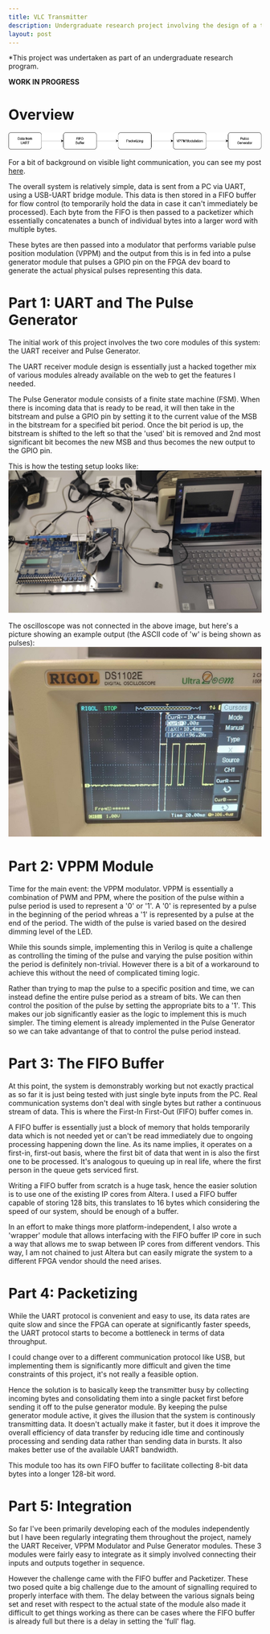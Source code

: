 ```yaml
---
title: VLC Transmitter
description: Undergraduate research project involving the design of a transmitter for a visible light communication system on an FPGA
layout: post
---
```


*This project was undertaken as part of an undergraduate research program.

**WORK IN PROGRESS**

# Overview
![image](/assets/vlc_block.drawio.png)

For a bit of background on visible light communication, you can see my post [here](/_posts/2023-03-29-vlc.md).

The overall system is relatively simple, data is sent from a PC via UART, using a USB-UART bridge module. This data is then stored in a FIFO buffer for flow control (to temporarily hold the data in case it can't immediately be processed). Each byte from the FIFO is then passed to a packetizer which essentially concatenates a bunch of individual bytes into a larger word with multiple bytes. 

These bytes are then passed into a modulator that performs variable pulse position modulation (VPPM) and the output from this is in fed into a pulse generator module that pulses a GPIO pin on the FPGA dev board to generate the actual physical pulses representing this data.

# Part 1: UART and The Pulse Generator
The initial work of this project involves the two core modules of this system: the UART receiver and Pulse Generator. 

The UART receiver module design is essentially just a hacked together mix of various modules already available on the web to get the features I needed. 

The Pulse Generator module consists of a finite state machine (FSM). When there is incoming data that is ready to be read, it will then take in the bitstream and pulse a GPIO pin by setting it to the current value of the MSB in the bitstream for a specified bit period. Once the bit period is up, the bitstream is shifted to the left so that the 'used' bit is removed and 2nd most significant bit becomes the new MSB and thus becomes the new output to the GPIO pin. 

This is how the testing setup looks like:
![image](/assets/setup.jpg)

The oscilloscope was not connected in the above image, but here's a picture showing an example output (the ASCII code of 'w' is being shown as pulses):
![image](/assets/w_uart.jpg)

# Part 2: VPPM Module 
Time for the main event: the VPPM modulator. VPPM is essentially a combination of PWM and PPM, where the position of the pulse within a pulse period is used to represent a '0' or '1'. A '0' is represented by a pulse in the beginning of the period whreas a '1' is represented by a pulse at the end of the period. The width of the pulse is varied based on the desired dimming level of the LED. 

While this sounds simple, implementing this in Verilog is quite a challenge as controlling the timing of the pulse and varying the pulse position within the period is definitely non-trivial. However there is a bit of a workaround to achieve this without the need of complicated timing logic. 

Rather than trying to map the pulse to a specific position and time, we can instead define the entire pulse period as a stream of bits. We can then control the position of the pulse by setting the appropriate bits to a '1'. This makes our job significantly easier as the logic to implement this is much simpler. The timing element is already implemented in the Pulse Generator so we can take advantange of that to control the pulse period instead. 

# Part 3: The FIFO Buffer
At this point, the system is demonstrably working but not exactly practical as so far it is just being tested with just single byte inputs from the PC. Real communication systems don't deal with single bytes but rather a continuous stream of data. This is where the First-In First-Out (FIFO) buffer comes in. 

A FIFO buffer is essentially just a block of memory that holds temporarily data which is not needed yet or can't be read immediately due to ongoing processing happening down the line. As its name implies, it operates on a first-in, first-out basis, where the first bit of data that went in is also the first one to be processed. It's analogous to queuing up in real life, where the first person in the queue gets serviced first. 

Writing a FIFO buffer from scratch is a huge task, hence the easier solution is to use one of the existing IP cores from Altera. I used a FIFO buffer capable of storing 128 bits, this translates to 16 bytes which considering the speed of our system, should be enough of a buffer. 

In an effort to make things more platform-independent, I also wrote a 'wrapper' module that allows interfacing with the FIFO buffer IP core in such a way that allows me to swap between IP cores from different vendors. This way, I am not chained to just Altera but can easily migrate the system to a different FPGA vendor should the need arises. 

# Part 4: Packetizing
While the UART protocol is convenient and easy to use, its data rates are quite slow and since the FPGA can operate at significantly faster speeds, the UART protocol starts to become a bottleneck in terms of data throughput. 

I could change over to a different communication protocol like USB, but implementing them is significantly more difficult and given the time constraints of this project, it's not really a feasible option. 

Hence the solution is to basically keep the transmitter busy by collecting incoming bytes and consolidating them into a single packet first before sending it off to the pulse generator module. By keeping the pulse generator module active, it gives the illusion that the system is continously transmitting data. It doesn't actually make it faster, but it does it improve the overall efficiency of data transfer by reducing idle time and continously processing and sending data rather than sending data in bursts. It also makes better use of the available UART bandwidth. 

This module too has its own FIFO buffer to facilitate collecting 8-bit data bytes into a longer 128-bit word. 

# Part 5: Integration
So far I've been primarily developing each of the modules independently but I have been regularly integrating them throughout the project, namely the UART Receiver, VPPM Modulator and Pulse Generator modules. These 3 modules were fairly easy to integrate as it simply involved connecting their inputs and outputs together in sequence. 

However the challenge came with the FIFO buffer and Packetizer. These two posed quite a big challenge due to the amount of signalling required to properly interface with them. The delay between the various signals being set and reset with respect to the actual state of the module also made it difficult to get things working as there can be cases where the FIFO buffer is already full but there is a delay in setting the 'full' flag. 